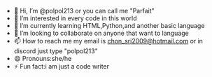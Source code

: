 - 👋 Hi, I’m @polpol213 or you can call me "Parfait"
- 👀 I’m interested in every code in this world
- 🌱 I’m currently learning HTML,Python,and another basic language
- 💞️ I’m looking to collaborate on anyone that want to language
- 📫 How to reach me my email is chon_sri2009@hotmail.com or in discord just type "polpol213"
- 😄 Pronouns:she/he
- ⚡ Fun fact:i am just a code writer 

<!---
polpol213/polpol213 is a ✨ special ✨ repository because its `README.md` (this file) appears on your GitHub profile.
You can click the Preview link to take a look at your changes.
--->
